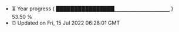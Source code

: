 - ⏳ Year progress { ████████████████▁▁▁▁▁▁▁▁▁▁▁▁▁▁ } 53.50 %
- ⏰ Updated on Fri, 15 Jul 2022 06:28:01 GMT

